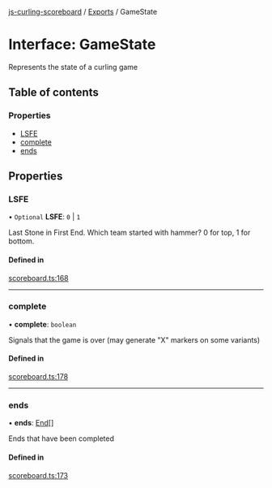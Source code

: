 [js-curling-scoreboard](../README.md) / [Exports](../modules.md) / GameState

# Interface: GameState

Represents the state of a curling game

## Table of contents

### Properties

- [LSFE](gamestate.md#lsfe)
- [complete](gamestate.md#complete)
- [ends](gamestate.md#ends)

## Properties

### LSFE

• `Optional` **LSFE**: ``0`` \| ``1``

Last Stone in First End.
Which team started with hammer? 0 for top, 1 for bottom.

#### Defined in

[scoreboard.ts:168](https://github.com/trianglecurling/js-curling-scoreboard/blob/5f36fa5/scoreboard.ts#L168)

___

### complete

• **complete**: `boolean`

Signals that the game is over (may generate "X" markers on some variants)

#### Defined in

[scoreboard.ts:178](https://github.com/trianglecurling/js-curling-scoreboard/blob/5f36fa5/scoreboard.ts#L178)

___

### ends

• **ends**: [End](end.md)[]

Ends that have been completed

#### Defined in

[scoreboard.ts:173](https://github.com/trianglecurling/js-curling-scoreboard/blob/5f36fa5/scoreboard.ts#L173)
